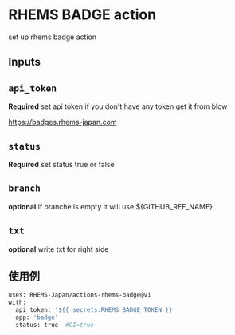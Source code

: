 # RHEMS BADGE action

set up rhems badge action

## Inputs

## `api_token`
**Required**
set api token
if you don't have any token get it from blow

https://badges.rhems-japan.com

## `status`
**Required**
set status true or false

## `branch`
**optional**
if branche is empty it will use ${GITHUB_REF_NAME}

## `txt`
**optional**
write txt for right side


## 使用例

```sh
uses: RHEMS-Japan/actions-rhems-badge@v1
with:
  api_token: '${{ secrets.RHEMS_BADGE_TOKEN }}'
  app: 'badge'
  status: true  #CI=true
```
